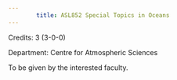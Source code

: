 ```yaml
---
        title: ASL852 Special Topics in Oceans
---
```

Credits: 3 (3-0-0)

Department: Centre for Atmospheric Sciences

To be given by the interested faculty.